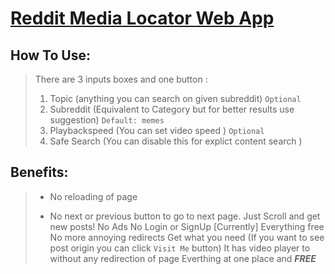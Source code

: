 # **[Reddit Media Locator Web App](https://knownblackhat.github.io/cdn-web-app/)**

## **How To Use:**
> There are 3 inputs boxes and one button :
> 1) Topic (anything you can search on given subreddit) `Optional`
> 2) Subreddit (Equivalent to Category but for better results use suggestion) `Default: memes`
> 3) Playbackspeed  (You can set video speed ) `Optional`
> 4) Safe Search (You can disable this for explict content search )

## **Benefits:**
> + No reloading of page
> - No next or previous button to go to next page. Just Scroll and get new posts!
> No Ads
> No Login or SignUp [Currently]
> Everything free
> No more annoying redirects
> Get what you need (If you want to see post origin you can click `Visit Me` button)
> It has video player to without any redirection of page
> Everthing at one place and **_FREE_**
